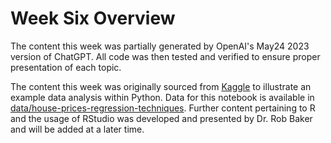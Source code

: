 # Week Six Overview

The content this week was partially generated by OpenAI's May24 2023 version of ChatGPT. All code was then tested and verified to ensure proper presentation of each topic.

The content this week was originally sourced from [Kaggle](https://www.kaggle.com/competitions/house-prices-advanced-regression-techniques/overview) to illustrate an example data analysis within Python. Data for this notebook is available in [data/house-prices-regression-techniques](../data/house-prices-advanced-regression-techniques/). Further content pertaining to R and the usage of RStudio was developed and presented by Dr. Rob Baker and will be added at a later time.
